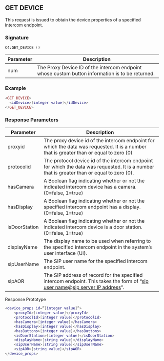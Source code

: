 ## GET DEVICE

This request is issued to obtain the device properties of a specified intercom endpoint.


### Signature

`C4:GET_DEVICE ()`


| Parameter | Description |
| --- | --- |
| num | The Proxy Device ID of the intercom endpoint whose custom button information is to be returned. |


### Example

```lua
<GET_DEVICE>
  <idDevice>[integer value]</idDevice>
</GET_DEVICE>
```

### Response Parameters

| Parameter | Description |
| --- | --- |
| proxyid | The proxy device id of the intercom endpoint for which the data was requested.  It is a number that is greater than or equal to zero (0) |
| protocolid | The protocol device id of the intercom endpoint for which the data was requested. It is a number that is greater than or equal to zero (0). |
| hasCamera | A Boolean flag indicating whether or not the indicated intercom device has a camera. (0=false, 1=true) |
| hasDisplay | A Boolean flag indicating whether or not the specified intercom endpoint has a display. (0=false, 1=true) |
| isDoorStation | A Boolean flag indicating whether or not the indicated intercom device is a door station. (0=false, 1=true) |
| displayName | The display name to be used when referring to the specified intercom endpoint in the system’s user interface (UI). |
| sipUserName | The SIP user name for the specified intercom endpoint. |
| sipAOR | The SIP address of record for the specified intercom endpoint. This takes the form of “[sip user name]()@[sip server IP address]()”.


Response Prototype

```lua
<device_props id=”[integer value]”>
    <proxyId>[integer value]</proxyId>
    <protocolId>[integer value]</protocolId>
    <hasCamera>[integer value]</hasCamera>
    <hasDisplay>[integer value]</hasDisplay>
    <hasButtons>[integer value]</hasButtons>
    <isDoorStation>[integer value]</isDoorStation>
    <displayName>[string value]</displayName>
    <sipUserName>[string value]</sipUserName>
    <sipAOR>[string value]</sipAOR>
</device_props>
```



